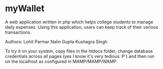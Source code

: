 myWallet
========

A web application written in php which helps college students to manage daily expenses. Using this application, users can keep track of their various transactions. 


Authors:
  Lohit Parmar
  Nalin Gupta
  Kushagra Singh
  
To try it on your system, copy files in the htdocs folder, change database credentials across all pages (yes I know it's very tedious :P ) and then run on the localhost as configured in MAMP/MAMP/WAMP.
